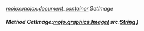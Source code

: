 _[mojox](../../modules/mojox/mojox-module.md):[mojox](../../modules/mojox/mojox-module.md).[document\_container](../../modules/mojox/mojox-document_container.md).GetImage_
##### Method GetImage:[mojo.graphics.Image](../../modules/mojo/mojo-graphics-image.md)( src:[String](../../modules/wonkey/wonkey-types-string.md) )
